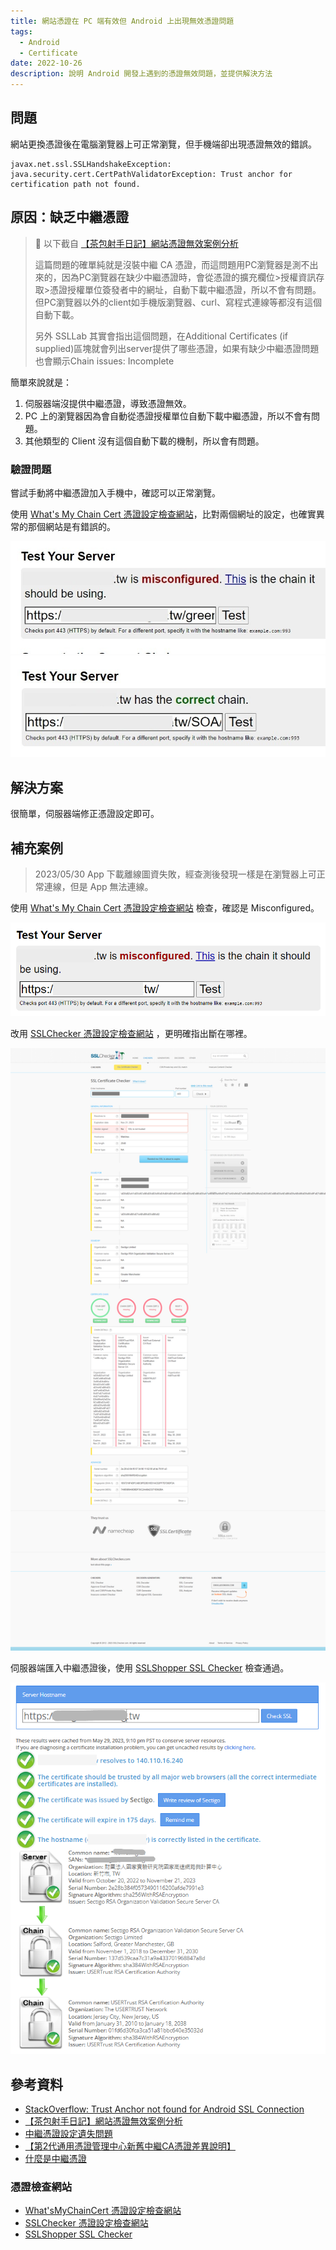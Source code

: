 ```yaml
---
title: 網站憑證在 PC 端有效但 Android 上出現無效憑證問題
tags:
  - Android
  - Certificate
date: 2022-10-26
description: 說明 Android 開發上遇到的憑證無效問題，並提供解決方法
---
```


## 問題

網站更換憑證後在電腦瀏覽器上可正常瀏覽，但手機端卻出現憑證無效的錯誤。

```!
javax.net.ssl.SSLHandshakeException: java.security.cert.CertPathValidatorException: Trust anchor for certification path not found.
```

## 原因：缺乏中繼憑證

>  👀 以下截自 [【茶包射手日記】網站憑證無效案例分析](https://blog.darkthread.net/blog/cert-chain-issue/)
>  
>  這篇問題的確單純就是沒裝中繼 CA 憑證，而這問題用PC瀏覽器是測不出來的，因為PC瀏覽器在缺少中繼憑證時，會從憑證的擴充欄位>授權資訊存取>憑證授權單位簽發者中的網址，自動下載中繼憑證，所以不會有問題。但PC瀏覽器以外的client如手機版瀏覽器、curl、寫程式連線等都沒有這個自動下載。
> 
> 另外 SSLLab 其實會指出這個問題，在Additional Certificates (if supplied)區塊就會列出server提供了哪些憑證，如果有缺少中繼憑證問題也會顯示Chain issues: Incomplete

簡單來說就是：

1. 伺服器端沒提供中繼憑證，導致憑證無效。
2. PC 上的瀏覽器因為會自動從憑證授權單位自動下載中繼憑證，所以不會有問題。
3. 其他類型的 Client 沒有這個自動下載的機制，所以會有問題。

### 驗證問題

嘗試手動將中繼憑證加入手機中，確認可以正常瀏覽。

使用 [What's My Chain Cert 憑證設定檢查網站](https://whatsmychaincert.com/)，比對兩個網址的設定，也確實異常的那個網站是有錯誤的。

![](img-cert-misconfigured.jpg)
![](img-cert-correct-configured.jpg)

## 解決方案

很簡單，伺服器端修正憑證設定即可。

## 補充案例

> 2023/05/30
> App 下載離線圖資失敗，經查測後發現一樣是在瀏覽器上可正常連線，但是 App 無法連線。

使用 [What's My Chain Cert 憑證設定檢查網站](https://whatsmychaincert.com/) 檢查，確認是 Misconfigured。

![](img-cert-coagis-misconfigured.png)

改用 [SSLChecker 憑證設定檢查網站](https://www.sslchecker.com/sslchecker) ，更明確指出斷在哪裡。

![](img-cert-ssl-checker-edited.png)

伺服器端匯入中繼憑證後，使用 [SSLShopper SSL Checker](https://www.sslshopper.com/ssl-checker.html) 檢查通過。

![](img-cert-sslshopper-passed.png)

## 參考資料

- [StackOverflow: Trust Anchor not found for Android SSL Connection](https://stackoverflow.com/a/16302527/9982091)
- [【茶包射手日記】網站憑證無效案例分析](https://blog.darkthread.net/blog/cert-chain-issue/)
- [中繼憑證設定遺失問題](https://blog.cptsai.com/2021/05/04/cert-chain-missing/)
- [【第2代通用憑證管理中心新舊中繼CA憑證差異說明】](https://publicca.hinet.net/SSL_cd2.htm)
- [什麼是中繼憑證](https://tw.godaddy.com/help/what-is-an-intermediate-certificate-868)

### 憑證檢查網站

- [What'sMyChainCert 憑證設定檢查網站](https://whatsmychaincert.com/)
- [SSLChecker 憑證設定檢查網站](https://www.sslchecker.com/sslchecker)
- [SSLShopper SSL Checker](https://www.sslshopper.com/ssl-checker.html)
